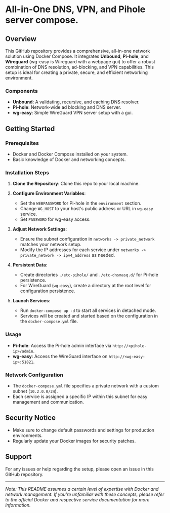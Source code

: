 # All-in-One DNS, VPN, and Pihole server compose.

## Overview
This GitHub repository provides a comprehensive, all-in-one network solution using Docker Compose. It integrates **Unbound**, **Pi-hole**, and **Wireguard** (wg-easy is Wireguard with a webpage gui) to offer a robust combination of DNS resolution, ad-blocking, and VPN capabilities. This setup is ideal for creating a private, secure, and efficient networking environment.

### Components
- **Unbound**: A validating, recursive, and caching DNS resolver.
- **Pi-hole**: Network-wide ad blocking and DNS server.
- **wg-easy**: Simple WireGuard VPN server setup with a gui.

## Getting Started

### Prerequisites
- Docker and Docker Compose installed on your system.
- Basic knowledge of Docker and networking concepts.

### Installation Steps
1. **Clone the Repository**: Clone this repo to your local machine.
2. **Configure Environment Variables**:
   - Set the `WEBPASSWORD` for Pi-hole in the `environment` section.
   - Change `WG_HOST` to your host's public address or URL in `wg-easy` service.
   - Set `PASSWORD` for wg-easy access.

3. **Adjust Network Settings**:
   - Ensure the subnet configuration in `networks -> private_network` matches your network setup.
   - Modify the IP addresses for each service under `networks -> private_network -> ipv4_address` as needed.

4. **Persistent Data**:
   - Create directories `./etc-pihole/` and `./etc-dnsmasq.d/` for Pi-hole persistence.
   - For WireGuard (`wg-easy`), create a directory at the root level for configuration persistence.

5. **Launch Services**:
   - Run `docker-compose up -d` to start all services in detached mode.
   - Services will be created and started based on the configuration in the `docker-compose.yml` file.

### Usage
- **Pi-hole**: Access the Pi-hole admin interface via `http://<pihole-ip>/admin`.
- **wg-easy**: Access the WireGuard interface on `http://<wg-easy-ip>:51821`.

### Network Configuration
- The `docker-compose.yml` file specifies a private network with a custom subnet (`10.2.0.0/24`).
- Each service is assigned a specific IP within this subnet for easy management and communication.

## Security Notice
- Make sure to change default passwords and settings for production environments.
- Regularly update your Docker images for security patches.

## Support
For any issues or help regarding the setup, please open an issue in this GitHub repository.

---
*Note: This README assumes a certain level of expertise with Docker and network management. If you're unfamiliar with these concepts, please refer to the official Docker and respective service documentation for more information.*

